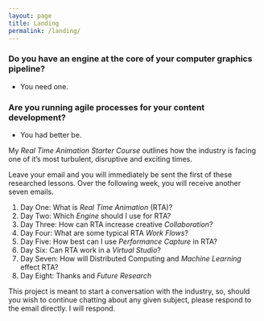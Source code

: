```yaml
---
layout: page
title: Landing
permalink: /landing/
---
```



### Do you have an engine at the core of your computer graphics pipeline?
- You need one.

### Are you running agile processes for your content development?
- You had better be.

My *Real Time Animation Starter Course* outlines how the industry is facing one of it’s most turbulent, disruptive and exciting times.  

Leave your email and you will immediately be sent the first of these researched lessons.
Over the following week, you will receive another seven emails.

1.  Day One: What is *Real Time Animation* (RTA)?
2.  Day Two: Which *Engine* should I use for RTA?
3.  Day Three: How can RTA increase creative *Collaboration*?
4.  Day Four: What are some typical RTA *Work Flows*?
5.  Day Five: How best can I use *Performance Capture* in RTA?
6.  Day Six: Can RTA work in a *Virtual Studio*?
7.  Day Seven: How will Distributed Computing and *Machine Learning* effect RTA?
8.  Day Eight: Thanks and *Future Research*

This project is meant to start a conversation with the industry, so,
should you wish to continue chatting about any given subject, please respond to the email directly.
I will respond.
